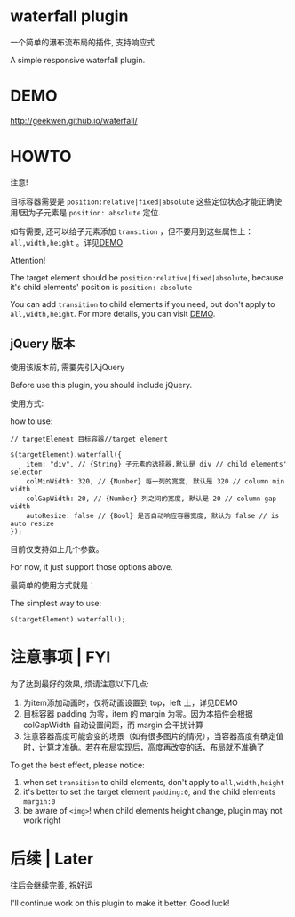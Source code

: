 # waterfall plugin

一个简单的瀑布流布局的插件, 支持响应式

A simple responsive waterfall plugin.

# DEMO

http://geekwen.github.io/waterfall/

# HOWTO

注意!

目标容器需要是 ```position:relative|fixed|absolute``` 这些定位状态才能正确使用!因为子元素是 ```position: absolute``` 定位.

如有需要, 还可以给子元素添加 ```transition``` ，但不要用到这些属性上：```all,width,height``` 。详见[DEMO](http://geekwen.com/waterfall/)

Attention!

The target element should be ```position:relative|fixed|absolute```, because it's child elements' position is  ```position: absolute```

You can add  ```transition``` to child elements if you need, but don't apply to ```all,width,height```. For more details, you can visit [DEMO](http://geekwen.com/waterfall/).

## jQuery 版本

使用该版本前, 需要先引入jQuery

Before use this plugin, you should include jQuery.

使用方式:

how to use:

```
// targetElement 目标容器//target element

$(targetElement).waterfall({
    item: "div", // {String} 子元素的选择器,默认是 div // child elements' selector
    colMinWidth: 320, // {Nunber} 每一列的宽度, 默认是 320 // column min width
    colGapWidth: 20, // {Number} 列之间的宽度, 默认是 20 // column gap width
    autoResize: false // {Bool} 是否自动响应容器宽度, 默认为 false // is auto resize
});

```

目前仅支持如上几个参数。

For now, it just support those options above.

最简单的使用方式就是：

The simplest way to use:

```
$(targetElement).waterfall();
```

# 注意事项 | FYI

为了达到最好的效果, 烦请注意以下几点:

 1. 为item添加动画时，仅将动画设置到 top，left 上，详见DEMO
 2. 目标容器 padding 为零，item 的 margin 为零。因为本插件会根据 colGapWidth 自动设置间距，而 margin 会干扰计算
 3. 注意容器高度可能会变的场景（如有很多图片的情况），当容器高度有确定值时，计算才准确。若在布局实现后，高度再改变的话，布局就不准确了

To get the best effect, please notice:

1. when set ```transition``` to child elements, don't apply to ```all,width,height```
2. it's better to set the target element ```padding:0```, and the child elements ```margin:0```
3. be aware of ```<img>```! when child elements height change, plugin may not work right

# 后续 | Later

往后会继续完善, 祝好运

I'll continue work on this plugin to make it better. Good luck!
